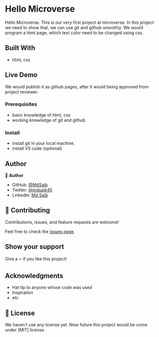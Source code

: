 # Hello Microverse

 Hello Microverse. This is our very first project at microverse. In this project we need to show that, we can use git and github smoothly. We would program a html page, which text color need to be changed using css.



## Built With

- html, css

## Live Demo

We would publish it as github pages, after it would being approved from project reviewer.



### Prerequisites
- basic knowledge of html, css
- working knowledge of git and github



### Install
- install git in your local machine.
- install VS code (optional)



## Author

👤 **Author**

- GitHub: [@MdSaib](https://github.com/MdSaib)
- Twitter: [@mdsaib45](https://twitter.com/mdsaib45)
- LinkedIn: [Md Saib](https://linkedin.com/in/mdsaib)


## 🤝 Contributing

Contributions, issues, and feature requests are welcome!

Feel free to check the [issues page](https://github.com/MdSaib/helloMicroverse/issues).

## Show your support

Give a ⭐️ if you like this project!

## Acknowledgments

- Hat tip to anyone whose code was used
- Inspiration
- etc

## 📝 License

We haven't use any license yet. Near future this project would be come under [MIT] license.